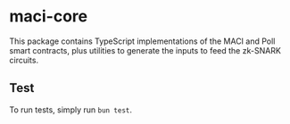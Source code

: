 # maci-core 

This package contains TypeScript implementations of the MACI and Poll smart contracts, plus utilities to generate the inputs to feed the zk-SNARK circuits. 

## Test

To run tests, simply run `bun test`.